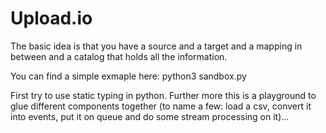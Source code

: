 # Upload.io

The basic idea is that you have a source and a target and a mapping in between
and a catalog that holds all the information.

You can find a simple exmaple here:
    python3 sandbox.py

First try to use static typing in python. Further more this is a playground to glue different
components together (to name a few: load a csv, convert it into events, put it on queue and
do some stream processing on it)...
